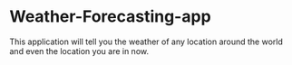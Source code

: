 # Weather-Forecasting-app
This application will tell you the weather of any location around the world and even the location you are in now.
